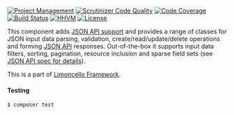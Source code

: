 [![Project Management](https://img.shields.io/badge/project-management-blue.svg)](https://waffle.io/limoncello-php/framework)
[![Scrutinizer Code Quality](https://scrutinizer-ci.com/g/limoncello-php/json-api/badges/quality-score.png?b=master)](https://scrutinizer-ci.com/g/limoncello-php/json-api/?branch=master)
[![Code Coverage](https://scrutinizer-ci.com/g/limoncello-php/json-api/badges/coverage.png?b=master)](https://scrutinizer-ci.com/g/limoncello-php/json-api/?branch=master)
[![Build Status](https://travis-ci.org/limoncello-php/json-api.svg?branch=master)](https://travis-ci.org/limoncello-php/json-api)
[![HHVM](https://img.shields.io/hhvm/limoncello-php/json-api.svg)](https://travis-ci.org/limoncello-php/json-api)
[![License](https://img.shields.io/packagist/l/limoncello-php/json-api.svg)](https://packagist.org/packages/limoncello-php/json-api)

This component adds [JSON API support](https://github.com/neomerx/json-api) and provides a range of classes for JSON input data parsing, validation, create/read/update/delete operations and forming [JSON API](http://jsonapi.org/) responses. Out-of-the-box it supports input data filters, sorting, pagination, resource inclusion and sparse field sets (see [JSON API spec for details](http://jsonapi.org/format/#fetching)).

This is a part of [Limoncello Framework](https://github.com/limoncello-php/framework).

#### Testing

```bash
$ composer test
```
